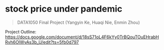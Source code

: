 # stock price under pandemic
> DATA1050 Final Project (Yangyin Ke, Huaqi Nie, Enmin Zhou)


Project Outline: https://docs.google.com/document/d/18sS71oL4F6kYy0TrBQouTOuEHrabHRvh6OlWyAs3b_U/edit?ts=5fb0d797